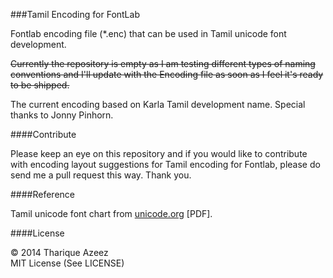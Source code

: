 ###Tamil Encoding for FontLab

Fontlab encoding file (*.enc) that can be used in Tamil unicode font development.

~~Currently the repository is empty as I am testing different types of naming conventions and I'll update with the Encoding file as soon as I feel it's ready to be shipped.~~

The current encoding based on Karla Tamil development name. Special thanks to Jonny Pinhorn.

####Contribute

Please keep an eye on this repository and if you would like to contribute with encoding layout suggestions for Tamil encoding for Fontlab, please do send me a pull request this way. Thank you. 

####Reference

Tamil unicode font chart from [unicode.org](http://www.unicode.org/charts/PDF/U0B80.pdf) [PDF].

####License

&copy; 2014 Tharique Azeez<br/>
MIT License (See LICENSE)
